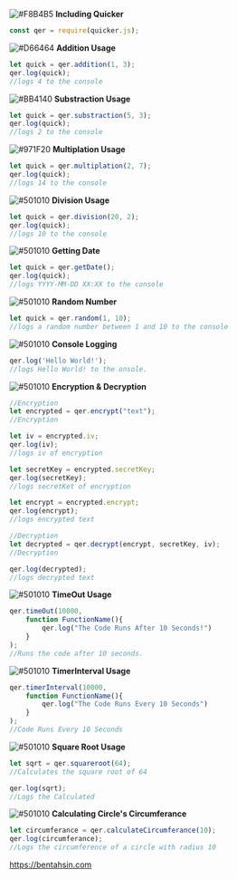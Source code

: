 ![#F8B4B5](https://via.placeholder.com/10/F8B4B5?text=+)
**Including Quicker**

```javascript
const qer = require(quicker.js);
```
![#D66464](https://via.placeholder.com/10/D66464?text=+)
**Addition Usage**

```javascript
let quick = qer.addition(1, 3);
qer.log(quick);
//logs 4 to the console
```
![#BB4140](https://via.placeholder.com/10/BB4140?text=+)
**Substraction Usage**

```javascript
let quick = qer.substraction(5, 3);
qer.log(quick);
//logs 2 to the console
```
![#971F20](https://via.placeholder.com/10/971F20?text=+)
**Multiplation Usage**

```javascript
let quick = qer.multiplation(2, 7);
qer.log(quick);
//logs 14 to the console
```
![#501010](https://via.placeholder.com/10/501010?text=+)
**Division Usage**

```javascript
let quick = qer.division(20, 2);
qer.log(quick);
//logs 10 to the console
```
![#501010](https://via.placeholder.com/10/91F086?text=+)
**Getting Date**

```javascript
let quick = qer.getDate();
qer.log(quick);
//logs YYYY-MM-DD XX:XX to the console
```
![#501010](https://via.placeholder.com/10/48BF53?text=+)
**Random Number**

```javascript
let quick = qer.random(1, 10);
//logs a random number between 1 and 10 to the console
```
![#501010](https://via.placeholder.com/10/11823B?text=+)
**Console Logging**

```javascript
qer.log('Hello World!');
//logs Hello World! to the onsole.
```
![#501010](https://via.placeholder.com/10/004D25?text=+)
**Encryption & Decryption**

```javascript
//Encryption
let encrypted = qer.encrypt("text");
//Encryption

let iv = encrypted.iv;
qer.log(iv);
//logs iv of encryption

let secretKey = encrypted.secretKey;
qer.log(secretKey);
//logs secretKet of encryption

let encrypt = encrypted.encrypt;
qer.log(encrypt);
//logs encrypted text

//Decryption
let decrypted = qer.decrypt(encrypt, secretKey, iv);
//Decryption

qer.log(decrypted);
//logs decrypted text
```
![#501010](https://via.placeholder.com/10/02231C?text=+)
**TimeOut Usage**

```javascript
qer.timeOut(10000,
    function FunctionName(){
        qer.log("The Code Runs After 10 Seconds!")
    }
);
//Runs the code after 10 seconds.
```
![#501010](https://via.placeholder.com/10/B3CDE0?text=+)
**TimerInterval Usage**

```javascript
qer.timerInterval(10000,
    function FunctionName(){
        qer.log("The Code Runs Every 10 Seconds")
    }
);
//Code Runs Every 10 Seconds
```
![#501010](https://via.placeholder.com/10/6497B1?text=+)
**Square Root Usage**
```javascript
let sqrt = qer.squareroot(64);
//Calculates the square root of 64

qer.log(sqrt);
//Logs the Calculated
```
![#501010](https://via.placeholder.com/10/005B96?text=+)
**Calculating Circle's Circumferance**
```javascript
let circumferance = qer.calculateCircumferance(10);
qer.log(circumferance);
//Logs the circumference of a circle with radius 10
```

https://bentahsin.com
